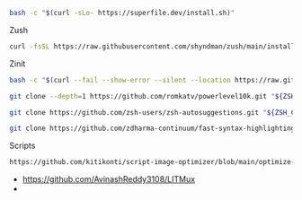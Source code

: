 ```bash
bash -c "$(curl -sLo- https://superfile.dev/install.sh)"
```

Zush
```sh
curl -fsSL https://raw.githubusercontent.com/shyndman/zush/main/install.sh | zsh
```

Zinit
```sh
bash -c "$(curl --fail --show-error --silent --location https://raw.githubusercontent.com/zdharma-continuum/zinit/HEAD/scripts/install.sh)"
```





```sh
git clone --depth=1 https://github.com/romkatv/powerlevel10k.git "${ZSH_CUSTOM:-${HOME}/.oh-my-zsh/custom}/themes/powerlevel10k"
```
```sh
git clone https://github.com/zsh-users/zsh-autosuggestions.git "${ZSH_CUSTOM:-${HOME}/.oh-my-zsh/custom}/plugins/zsh-autosuggestions"
```
```sh
git clone https://github.com/zdharma-continuum/fast-syntax-highlighting.git ${ZSH_CUSTOM:-$HOME/.oh-my-zsh/custom}/plugins/fast-syntax-highlighting
```



Scripts
```bash
https://github.com/kitikonti/script-image-optimizer/blob/main/optimize-images.sh

```



- https://github.com/AvinashReddy3108/LITMux
- 
